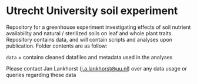 # Utrecht University soil experiment

Repository for a greenhouse experiment investigating effects of soil nutrient availability and natural / sterilized soils on leaf and whole plant traits. Repository contains data, and will contain scripts and analyses upon publication. Folder contents are as follow:

`data`   = contains cleaned datafiles and metadata used in the analyses

Please contact Jan Lankhorst (j.a.lankhorst@uu.nl) over any data usage or queries regarding these data
